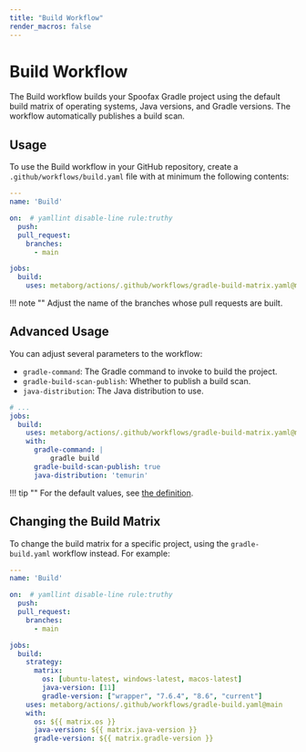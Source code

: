 ```yaml
---
title: "Build Workflow"
render_macros: false
---
```

# Build Workflow
The Build workflow builds your Spoofax Gradle project using the default build matrix of operating systems, Java versions, and Gradle versions. The workflow automatically publishes a build scan.


## Usage
To use the Build workflow in your GitHub repository, create a `.github/workflows/build.yaml` file with at minimum the following contents:

```yaml title=".github/workflows/build.yaml"
---
name: 'Build'

on:  # yamllint disable-line rule:truthy
  push:
  pull_request:
    branches:
      - main

jobs:
  build:
    uses: metaborg/actions/.github/workflows/gradle-build-matrix.yaml@main
```

!!! note ""
    Adjust the name of the branches whose pull requests are built.


## Advanced Usage
You can adjust several parameters to the workflow:

- `gradle-command`: The Gradle command to invoke to build the project.
- `gradle-build-scan-publish`: Whether to publish a build scan.
- `java-distribution`: The Java distribution to use.

```yaml title=".github/workflows/build.yaml"
# ...
jobs:
  build:
    uses: metaborg/actions/.github/workflows/gradle-build-matrix.yaml@main
    with:
      gradle-command: |
          gradle build
      gradle-build-scan-publish: true
      java-distribution: 'temurin'
```

!!! tip ""
    For the default values, see [the definition](https://github.com/metaborg/actions/blob/main/.github/workflows/gradle-build-matrix.yaml).


## Changing the Build Matrix
To change the build matrix for a specific project, using the `gradle-build.yaml` workflow instead. For example:

```yaml title=".github/workflows/build.yaml"
---
name: 'Build'

on:  # yamllint disable-line rule:truthy
  push:
  pull_request:
    branches:
      - main

jobs:
  build:
    strategy:
      matrix:
        os: [ubuntu-latest, windows-latest, macos-latest]
        java-version: [11]
        gradle-version: ["wrapper", "7.6.4", "8.6", "current"]
    uses: metaborg/actions/.github/workflows/gradle-build.yaml@main
    with:
      os: ${{ matrix.os }}
      java-version: ${{ matrix.java-version }}
      gradle-version: ${{ matrix.gradle-version }}
```

